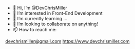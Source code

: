 - 👋 Hi, I’m @DevChrisMiller
- 👀 I’m interested in Front-End Development
- 🌱 I’m currently learning ...
- 💞️ I’m looking to collaborate on anything!
- 📫 How to reach me:

devchrismiller@gmail.com
https://www.devchrismiller.com

<!---
DevChrisMiller/DevChrisMiller is a ✨ special ✨ repository because its `README.md` (this file) appears on your GitHub profile.
You can click the Preview link to take a look at your changes.
--->
